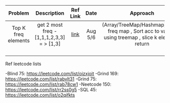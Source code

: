 
| 	Problem	 | 	Description	 | 	Ref Link 	 | 	Date	 |  	Approach 
| 	:-----:	| 	:-----:	 | 	:-----:	 | 	:-----:	  | 	:-----:	 | 
| 	Top K freq elements | get 2 most freq -[1,1,1,2,3,3] = > [1,3]	| 	[link](https://leetcode.com/problems/top-k-frequent-elements/)	| 	Aug 5/6	 | (Array/TreeMap/Hashmap)Create freq map , Sort acc to values using treemap , slice k elemetns return  |
| 		| 		| 		 |  		 |
| 		| 		| 		 |  		 |
| 		| 		| 		 |   		 |
| 		| 		| 		 |  		 |

Ref leetcode lists

-Blind 75: https://leetcode.com/list/oizxjoit
-Grind 169: https://leetcode.com/list/rabvlt31
-Grind 75: https://leetcode.com/list/rab78cw1
-Neetcode 150: https://leetcode.com/list/rr2ss0g5
-SQL 45: https://leetcode.com/list/o2qifkts
